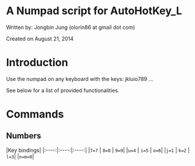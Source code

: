 A Numpad script for AutoHotKey_L
====

Written by: Jongbin Jung (olorin86 at gmail dot com)

Created on August 21, 2014

# Introduction
Use the numpad on any keyboard with the keys: jkluio789 ...

See below for a list of provided functionalities.

# Commands
## Numbers
|Key bindings|
|:----:|:----:|:----:|
|`7=7` | `8=8` | `9=9`|
|`u=4` | `i=5` | `o=6`|
|`j=1` | `k=2` | `l=3`|
|`n=m=0`|

